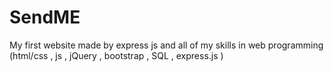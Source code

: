 # SendME
My first website made by express js and all of my skills in web programming (html/css , js , jQuery , bootstrap , SQL , express.js )
